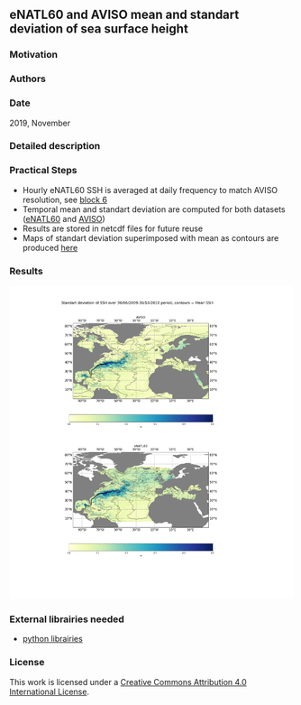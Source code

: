 ## eNATL60 and AVISO mean and standart deviation of sea surface height

### Motivation

### Authors

### Date

2019, November

### Detailed description

### Practical Steps

  - Hourly eNATL60 SSH is averaged at daily frequency to match AVISO resolution, see [block 6](https://github.com/ocean-next/eNATL60/blob/master/analysis/mesoscale-variability/2019-11-25-AA-std-mean-ssh-eNATL60-1h-to-1d.ipynb)
  - Temporal mean and standart deviation are computed for both datasets ([eNATL60](https://github.com/ocean-next/eNATL60/blob/master/analysis/mesoscale-variability/2019-11-25-AA-std-mean-ssh-eNATL60-1h-to-1d.ipynb) and [AVISO](https://github.com/ocean-next/eNATL60/blob/master/analysis/mesoscale-variability/2019-11-25-AA-std-mean-ssh-AVISO.ipynb))
  - Results are stored in netcdf files for future reuse
  - Maps of standart deviation superimposed with mean as contours are produced [here](https://github.com/ocean-next/eNATL60/blob/master/analysis/mesoscale-variability/2019-11-25-AA-plots-std-mean-ssh-AVISO-eNATL60-mac.ipynb) 
  
### Results

![plot](https://github.com/ocean-next/eNATL60/blob/master/analysis/mesoscale-variability/std-mean-SSH-AVISO-eNATL60-BLBT02.png)
  

### External librairies needed
  
  - [python librairies](environment.yaml)

### License
This work is licensed under a <a rel="license" href="http://creativecommons.org/licenses/by/4.0/">Creative Commons Attribution 4.0 International License</a>.
